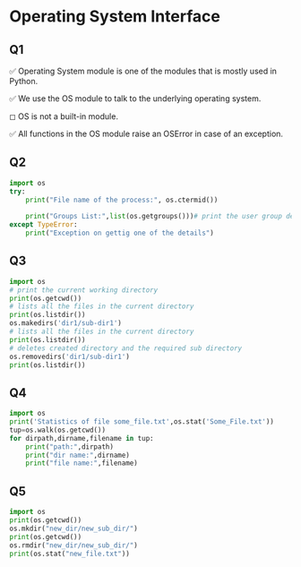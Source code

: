 # Operating System Interface



## Q1

✅ Operating System module is one of the modules that is mostly used in Python.

✅ We use the OS module to talk to the underlying operating system.

◻︎ OS is not a built-in module.

✅ All functions in the OS module raise an OSError in case of an exception.

## Q2


```python
import os
try:
	print("File name of the process:", os.ctermid())
	
	print("Groups List:",list(os.getgroups()))# print the user group details using os.getgroups
except TypeError:
	print("Exception on gettig one of the details")
```

## Q3


```python
import os
# print the current working directory
print(os.getcwd())
# lists all the files in the current directory
print(os.listdir())
os.makedirs('dir1/sub-dir1')
# lists all the files in the current directory
print(os.listdir())
# deletes created directory and the required sub directory
os.removedirs('dir1/sub-dir1')
print(os.listdir())
```

## Q4


```python
import os
print('Statistics of file some_file.txt',os.stat('Some_File.txt'))
tup=os.walk(os.getcwd())
for dirpath,dirname,filename in tup:
	print("path:",dirpath)
	print("dir name:",dirname)
	print("file name:",filename)
```

## Q5


```python
import os
print(os.getcwd())
os.mkdir("new_dir/new_sub_dir/")
print(os.getcwd())
os.rmdir("new_dir/new_sub_dir/")
print(os.stat("new_file.txt"))
```
